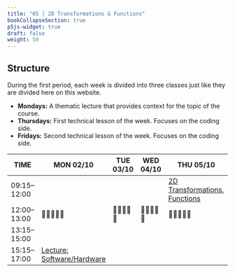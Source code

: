 ```yaml
---
title: "05 | 2D Transformations & Functions"
bookCollapseSection: true
p5js-widget: true
draft: false
weight: 50
---
```


## Structure

During the first period, each week is divided into three classes just like they are divided here on this website.

- **Mondays:** A thematic lecture that provides context for the topic of the course.
- **Thursdays:** First technical lesson of the week. Focuses on the coding side.
- **Fridays:** Second technical lesson of the week. Focuses on the coding side.

<div class="calendar">

| TIME | MON 02/10 | TUE 03/10 | WED 04/10 | THU 05/10 | FRI 06/10 |
| --- | --- | --- | --- | --- | --- |
| 09:15–12:00 |  |  |  | [2D Transformations, Functions](./lesson-01) | [Functions](./lesson-02) |
| 12:00–13:00| 🥗🍜🍱🍝🍕 | 🥗🍜🍱🍝🍕 | 🥗🍜🍱🍝🍕 | 🥗🍜🍱🍝🍕 | 🥗🍜🍱🍝🍕 |
| 13:15–15:00 |  |  |  |  |  |
| 15:15–17:00 | [Lecture: Software/Hardware](./lecture) |  |  |  |  |

</div> 